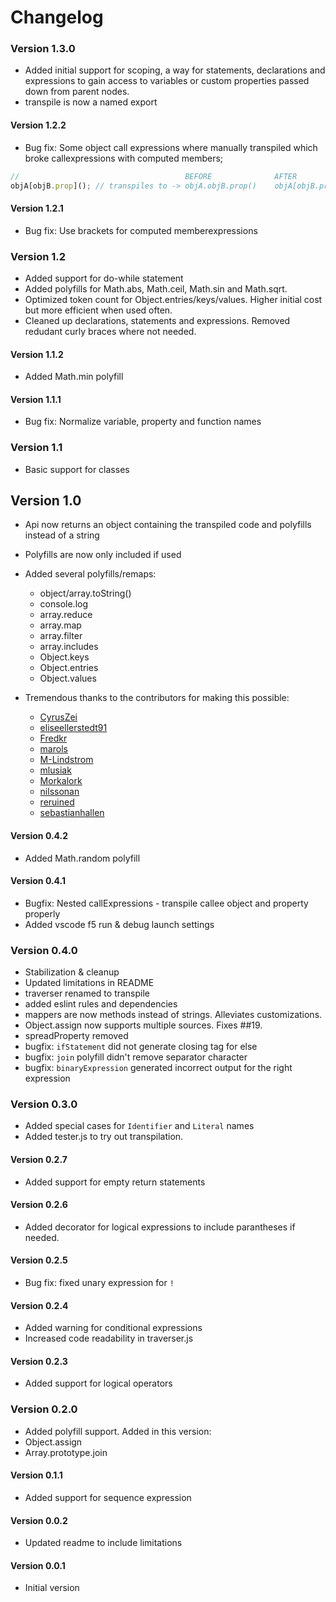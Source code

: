 # Changelog

### Version 1.3.0
* Added initial support for scoping, a way for statements, declarations and expressions to gain access to variables or custom properties passed down from parent nodes.
* transpile is now a named export

#### Version 1.2.2
* Bug fix: Some object call expressions where manually transpiled which broke callexpressions with computed members;
```js
//                                     BEFORE              AFTER
objA[objB.prop](); // transpiles to -> objA.objB.prop()    objA[objB.prop]()
```

#### Version 1.2.1
* Bug fix: Use brackets for computed memberexpressions

### Version 1.2
* Added support for do-while statement
* Added polyfills for Math.abs, Math.ceil, Math.sin and Math.sqrt.
* Optimized token count for Object.entries/keys/values.  Higher initial cost but more efficient when used often.
* Cleaned up declarations, statements and expressions. Removed redudant curly braces where not needed.

#### Version 1.1.2
* Added Math.min polyfill

#### Version 1.1.1
* Bug fix: Normalize variable, property and function names

### Version 1.1
* Basic support for classes

## Version 1.0
* Api now returns an object containing the transpiled code and polyfills instead of a string
* Polyfills are now only included if used
* Added several polyfills/remaps:
  - object/array.toString()
  - console.log
  - array.reduce
  - array.map
  - array.filter
  - array.includes
  - Object.keys
  - Object.entries
  - Object.values

* Tremendous thanks to the contributors for making this possible:
  - [CyrusZei](https://github.com/CyrusZei)
  - [eliseellerstedt91](https://github.com/eliseellerstedt91)
  - [Fredkr](https://github.com/Fredkr)
  - [marols](https://github.com/marols)
  - [M-Lindstrom](https://github.com/M-Lindstrom)
  - [mlusiak](https://github.com/mlusiak)
  - [Morkalork](https://github.com/Morkalork)
  - [nilssonan](https://github.com/nilssonan)
  - [reruined](https://github.com/reruined)
  - [sebastianhallen](https://github.com/sebastianhallen)

#### Version 0.4.2
* Added Math.random polyfill

#### Version 0.4.1
* Bugfix: Nested callExpressions - transpile callee object and property properly
* Added vscode f5 run & debug launch settings

### Version 0.4.0
* Stabilization & cleanup
* Updated limitations in README
* traverser renamed to transpile
* added eslint rules and dependencies
* mappers are now methods instead of strings. Alleviates customizations.
* Object.assign now supports multiple sources. Fixes ##19.
* spreadProperty removed
* bugfix: `ifStatement` did not generate closing tag for else
* bugfix: `join` polyfill didn't remove separator character
* bugfix: `binaryExpression` generated incorrect output for the right expression

### Version 0.3.0
* Added special cases for `Identifier` and `Literal` names
* Added tester.js to try out transpilation.

#### Version 0.2.7
* Added support for empty return statements

#### Version 0.2.6
* Added decorator for logical expressions to include parantheses if needed.

#### Version 0.2.5
* Bug fix: fixed unary expression for `!`

#### Version 0.2.4
* Added warning for conditional expressions
* Increased code readability in traverser.js

#### Version 0.2.3
* Added support for logical operators

### Version 0.2.0
* Added polyfill support. Added in this version:
* Object.assign
* Array.prototype.join

#### Version 0.1.1
* Added support for sequence expression

#### Version 0.0.2
* Updated readme to include limitations

#### Version 0.0.1
* Initial version
